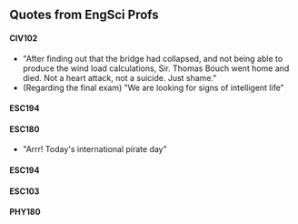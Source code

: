 ## Quotes from EngSci Profs

#### CIV102
- "After finding out that the bridge had collapsed, and not being able to produce the wind load calculations, Sir. Thomas Bouch went home and died. Not a heart attack, not a suicide. Just shame."
- (Regarding the final exam) "We are looking for signs of intelligent life"

#### ESC194

#### ESC180

- "Arrr! Today's international pirate day"

#### ESC194

#### ESC103

#### PHY180



